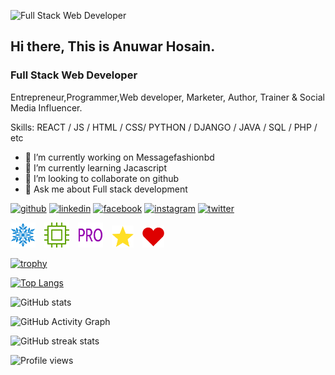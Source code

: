 ![Full Stack Web Developer](https://scontent.fdac41-1.fna.fbcdn.net/v/t39.30808-6/242170891_246559607479389_8782387516154219750_n.jpg?_nc_cat=100&ccb=1-5&_nc_sid=e3f864&_nc_ohc=Y4Dtql4wKRwAX9OVhrb&_nc_ht=scontent.fdac41-1.fna&oh=00_AT-010AsxfBvLOhfgQuq59v3Uxfm_qB8kDhJwQNoZL6Klw&oe=622BB83A)

## Hi there, This is Anuwar Hosain.
### Full Stack Web Developer


Entrepreneur,Programmer,Web developer, Marketer, Author, Trainer & Social Media Influencer.

Skills: REACT / JS / HTML / CSS/ PYTHON / DJANGO / JAVA / SQL / PHP / etc

- 🔭 I’m currently working on Messagefashionbd 
- 🌱 I’m currently learning Jacascript 
- 👯 I’m looking to collaborate on github 
- 💬 Ask me about Full stack development 


[<img src='https://cdn.jsdelivr.net/npm/simple-icons@3.0.1/icons/github.svg' alt='github' height='40'>](https://github.com/Anuwar-Hosain)  [<img src='https://cdn.jsdelivr.net/npm/simple-icons@3.0.1/icons/linkedin.svg' alt='linkedin' height='40'>](https://www.linkedin.com/in/https://www.linkedin.com/in/anuwar//)  [<img src='https://cdn.jsdelivr.net/npm/simple-icons@3.0.1/icons/facebook.svg' alt='facebook' height='40'>](https://www.facebook.com/https://www.facebook.com/anuwarhosain570/)  [<img src='https://cdn.jsdelivr.net/npm/simple-icons@3.0.1/icons/instagram.svg' alt='instagram' height='40'>](https://www.instagram.com/https://www.instagram.com/anuwar_hosain//)  [<img src='https://cdn.jsdelivr.net/npm/simple-icons@3.0.1/icons/twitter.svg' alt='twitter' height='40'>](https://twitter.com/https://twitter.com/anuwarhossn)  

<a href='https://archiveprogram.github.com/'><img src='https://raw.githubusercontent.com/acervenky/animated-github-badges/master/assets/acbadge.gif' width='40' height='40'></a> <a href='https://docs.github.com/en/developers'><img src='https://raw.githubusercontent.com/acervenky/animated-github-badges/master/assets/devbadge.gif' width='40' height='40'></a> <a href='https://github.com/pricing'><img src='https://raw.githubusercontent.com/acervenky/animated-github-badges/master/assets/pro.gif' width='40' height='40'></a> <a href='https://stars.github.com/'><img src='https://raw.githubusercontent.com/acervenky/animated-github-badges/master/assets/starbadge.gif' width='35' height='35'></a> <a href='https://docs.github.com/en/github/supporting-the-open-source-community-with-github-sponsors'><img src='https://raw.githubusercontent.com/acervenky/animated-github-badges/master/assets/sponsorbadge.gif' width='35' height='35'></a> 

[![trophy](https://github-profile-trophy.vercel.app/?username=Anuwar-Hosain)](https://github.com/ryo-ma/github-profile-trophy)

[![Top Langs](https://github-readme-stats.vercel.app/api/top-langs/?username=Anuwar-Hosain)](https://github.com/anuraghazra/github-readme-stats)

![GitHub stats](https://github-readme-stats.vercel.app/api?username=Anuwar-Hosain&show_icons=true)  

![GitHub Activity Graph](https://activity-graph.herokuapp.com/graph?username=Anuwar-Hosain)  

![GitHub streak stats](https://github-readme-streak-stats.herokuapp.com/?user=Anuwar-Hosain)  

![Profile views](https://gpvc.arturio.dev/Anuwar-Hosain)  
